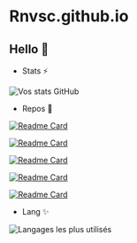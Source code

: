 # Rnvsc.github.io
## Hello 👋

- Stats ⚡

![Vos stats GitHub](https://github-readme-stats.vercel.app/api?username=CathalinaRanaivoarison&bg_color=30,e96443,904e95&title_color=fff&text_color=fff&show_icons=true&icon_color=ffff)

- Repos 🔭

[![Readme Card](https://github-readme-stats.vercel.app/api/pin/?username=CathalinaRanaivoarison&repo=Docker&show_owner=true&theme=cobalt)](https://github.com/CathalinaRanaivoarison/Docker)

[![Readme Card](https://github-readme-stats.vercel.app/api/pin/?username=CathalinaRanaivoarison&repo=Kubernetes&show_owner=true&theme=cobalt)](https://github.com/CathalinaRanaivoarison/Kubernetes)

[![Readme Card](https://github-readme-stats.vercel.app/api/pin/?username=CathalinaRanaivoarison&repo=Gitlab_CI-CD&show_owner=true&theme=cobalt)](https://github.com/CathalinaRanaivoarison/Gitlab_CI-CD)

[![Readme Card](https://github-readme-stats.vercel.app/api/pin/?username=CathalinaRanaivoarison&repo=Ansible&show_owner=true&theme=cobalt)](https://github.com/CathalinaRanaivoarison/Ansible)

[![Readme Card](https://github-readme-stats.vercel.app/api/pin/?username=CathalinaRanaivoarison&repo=Jenkins&show_owner=true&theme=cobalt)](https://github.com/CathalinaRanaivoarison/Jenkins)


- Lang ✨

![Langages les plus utilisés](https://github-readme-stats.vercel.app/api/top-langs/?username=CathalinaRanaivoarison&langs_count=10&theme=tokyonight)

